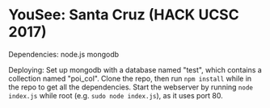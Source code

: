 # YouSee: Santa Cruz (HACK UCSC 2017)

Dependencies: 
node.js 
mongodb 

Deploying: 
Set up mongodb with a database named "test", which contains a collection named "poi_col". 
Clone the repo, then run `npm install` while in the repo to get all the dependencies. 
Start the webserver by running `node index.js` while root (e.g. `sudo node index.js`), as it uses port 80. 
